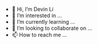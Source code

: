 - 👋 Hi, I’m Devin Li
- 👀 I’m interested in ...
- 🌱 I’m currently learning ...
- 💞️ I’m looking to collaborate on ...
- 📫 How to reach me ...

<!---
devinliswe/devinliswe is a ✨ special ✨ repository because its `README.md` (this file) appears on your GitHub profile.
You can click the Preview link to take a look at your changes.
--->
